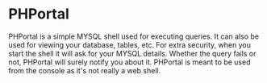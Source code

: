 # PHPortal
PHPortal is a simple MYSQL shell used for executing queries. It can also be used for viewing your database, tables, etc. For extra security, when you start the shell it will ask for your MYSQL details. Whether the query fails or not, PHPortal will surely notify you about it. PHPortal is meant to be used from the console as it's not really a web shell.
